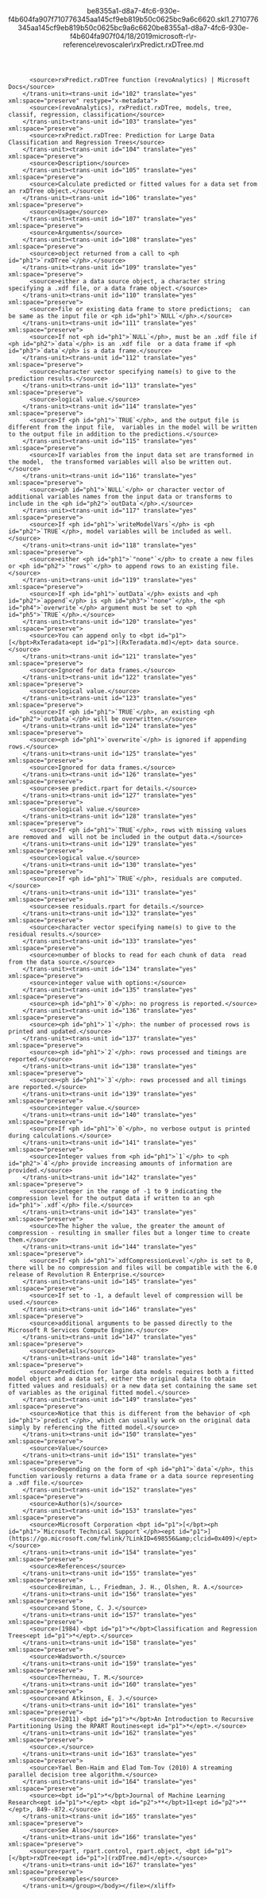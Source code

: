 <?xml version="1.0"?><xliff version="1.2" xmlns="urn:oasis:names:tc:xliff:document:1.2" xmlns:xsi="http://www.w3.org/2001/XMLSchema-instance" xsi:schemaLocation="urn:oasis:names:tc:xliff:document:1.2 xliff-core-1.2-transitional.xsd"><file datatype="xml" original="rxPredict.rxDTree.md" source-language="en-US" target-language="en-US"><header><tool tool-id="mdxliff" tool-name="mdxliff" tool-version="1.0-d1654b2" tool-company="Microsoft" /><xliffext:skl_file_name xmlns:xliffext="urn:microsoft:content:schema:xliffextensions">be8355a1-d8a7-4fc6-930e-f4b604fa907f710776345aa145cf9eb819b50c0625bc9a6c6620.skl</xliffext:skl_file_name><xliffext:version xmlns:xliffext="urn:microsoft:content:schema:xliffextensions">1.2</xliffext:version><xliffext:ms.openlocfilehash xmlns:xliffext="urn:microsoft:content:schema:xliffextensions">710776345aa145cf9eb819b50c0625bc9a6c6620</xliffext:ms.openlocfilehash><xliffext:ms.sourcegitcommit xmlns:xliffext="urn:microsoft:content:schema:xliffextensions">be8355a1-d8a7-4fc6-930e-f4b604fa907f</xliffext:ms.sourcegitcommit><xliffext:ms.lasthandoff xmlns:xliffext="urn:microsoft:content:schema:xliffextensions">04/18/2019</xliffext:ms.lasthandoff><xliffext:ms.openlocfilepath xmlns:xliffext="urn:microsoft:content:schema:xliffextensions">microsoft-r\r-reference\revoscaler\rxPredict.rxDTree.md</xliffext:ms.openlocfilepath></header><body><group id="content" extype="content"><trans-unit id="101" translate="yes" xml:space="preserve" restype="x-metadata">
          <source>rxPredict.rxDTree function (revoAnalytics) | Microsoft Docs</source>
        </trans-unit><trans-unit id="102" translate="yes" xml:space="preserve" restype="x-metadata">
          <source>(revoAnalytics), rxPredict.rxDTree, models, tree, classif, regression, classification</source>
        </trans-unit><trans-unit id="103" translate="yes" xml:space="preserve">
          <source>rxPredict.rxDTree: Prediction for Large Data Classification and Regression Trees</source>
        </trans-unit><trans-unit id="104" translate="yes" xml:space="preserve">
          <source>Description</source>
        </trans-unit><trans-unit id="105" translate="yes" xml:space="preserve">
          <source>Calculate predicted or fitted values for a data set from an rxDTree object.</source>
        </trans-unit><trans-unit id="106" translate="yes" xml:space="preserve">
          <source>Usage</source>
        </trans-unit><trans-unit id="107" translate="yes" xml:space="preserve">
          <source>Arguments</source>
        </trans-unit><trans-unit id="108" translate="yes" xml:space="preserve">
          <source>object returned from a call to <ph id="ph1">`rxDTree`</ph>.</source>
        </trans-unit><trans-unit id="109" translate="yes" xml:space="preserve">
          <source>either a data source object, a character string  specifying a .xdf file, or a data frame object.</source>
        </trans-unit><trans-unit id="110" translate="yes" xml:space="preserve">
          <source>file or existing data frame to store predictions;  can be same as the input file or <ph id="ph1">`NULL`</ph>.</source>
        </trans-unit><trans-unit id="111" translate="yes" xml:space="preserve">
          <source>If not <ph id="ph1">`NULL`</ph>, must be an .xdf file if <ph id="ph2">`data`</ph> is an .xdf file  or a data frame if <ph id="ph3">`data`</ph> is a data frame.</source>
        </trans-unit><trans-unit id="112" translate="yes" xml:space="preserve">
          <source>character vector specifying name(s) to give to the prediction results.</source>
        </trans-unit><trans-unit id="113" translate="yes" xml:space="preserve">
          <source>logical value.</source>
        </trans-unit><trans-unit id="114" translate="yes" xml:space="preserve">
          <source>If <ph id="ph1">`TRUE`</ph>, and the output file is different from the input file,  variables in the model will be written to the output file in addition to the predictions.</source>
        </trans-unit><trans-unit id="115" translate="yes" xml:space="preserve">
          <source>If variables from the input data set are transformed in the model,  the transformed variables will also be written out.</source>
        </trans-unit><trans-unit id="116" translate="yes" xml:space="preserve">
          <source><ph id="ph1">`NULL`</ph> or character vector of additional variables names from the input data or transforms to include in the <ph id="ph2">`outData`</ph>.</source>
        </trans-unit><trans-unit id="117" translate="yes" xml:space="preserve">
          <source>If <ph id="ph1">`writeModelVars`</ph> is <ph id="ph2">`TRUE`</ph>, model variables will be included as well.</source>
        </trans-unit><trans-unit id="118" translate="yes" xml:space="preserve">
          <source>either <ph id="ph1">`"none"`</ph> to create a new files or <ph id="ph2">`"rows"`</ph> to append rows to an existing file.</source>
        </trans-unit><trans-unit id="119" translate="yes" xml:space="preserve">
          <source>If <ph id="ph1">`outData`</ph> exists and <ph id="ph2">`append`</ph> is <ph id="ph3">`"none"`</ph>, the <ph id="ph4">`overwrite`</ph> argument must be set to <ph id="ph5">`TRUE`</ph>.</source>
        </trans-unit><trans-unit id="120" translate="yes" xml:space="preserve">
          <source>You can append only to <bpt id="p1">[</bpt>RxTeradata<ept id="p1">](RxTeradata.md)</ept> data source.</source>
        </trans-unit><trans-unit id="121" translate="yes" xml:space="preserve">
          <source>Ignored for data frames.</source>
        </trans-unit><trans-unit id="122" translate="yes" xml:space="preserve">
          <source>logical value.</source>
        </trans-unit><trans-unit id="123" translate="yes" xml:space="preserve">
          <source>If <ph id="ph1">`TRUE`</ph>, an existing <ph id="ph2">`outData`</ph> will be overwritten.</source>
        </trans-unit><trans-unit id="124" translate="yes" xml:space="preserve">
          <source><ph id="ph1">`overwrite`</ph> is ignored if appending rows.</source>
        </trans-unit><trans-unit id="125" translate="yes" xml:space="preserve">
          <source>Ignored for data frames.</source>
        </trans-unit><trans-unit id="126" translate="yes" xml:space="preserve">
          <source>see predict.rpart for details.</source>
        </trans-unit><trans-unit id="127" translate="yes" xml:space="preserve">
          <source>logical value.</source>
        </trans-unit><trans-unit id="128" translate="yes" xml:space="preserve">
          <source>If <ph id="ph1">`TRUE`</ph>, rows with missing values are removed and  will not be included in the output data.</source>
        </trans-unit><trans-unit id="129" translate="yes" xml:space="preserve">
          <source>logical value.</source>
        </trans-unit><trans-unit id="130" translate="yes" xml:space="preserve">
          <source>If <ph id="ph1">`TRUE`</ph>, residuals are computed.</source>
        </trans-unit><trans-unit id="131" translate="yes" xml:space="preserve">
          <source>see residuals.rpart for details.</source>
        </trans-unit><trans-unit id="132" translate="yes" xml:space="preserve">
          <source>character vector specifying name(s) to give to the residual results.</source>
        </trans-unit><trans-unit id="133" translate="yes" xml:space="preserve">
          <source>number of blocks to read for each chunk of data  read from the data source.</source>
        </trans-unit><trans-unit id="134" translate="yes" xml:space="preserve">
          <source>integer value with options:</source>
        </trans-unit><trans-unit id="135" translate="yes" xml:space="preserve">
          <source><ph id="ph1">`0`</ph>: no progress is reported.</source>
        </trans-unit><trans-unit id="136" translate="yes" xml:space="preserve">
          <source><ph id="ph1">`1`</ph>: the number of processed rows is printed and updated.</source>
        </trans-unit><trans-unit id="137" translate="yes" xml:space="preserve">
          <source><ph id="ph1">`2`</ph>: rows processed and timings are reported.</source>
        </trans-unit><trans-unit id="138" translate="yes" xml:space="preserve">
          <source><ph id="ph1">`3`</ph>: rows processed and all timings are reported.</source>
        </trans-unit><trans-unit id="139" translate="yes" xml:space="preserve">
          <source>integer value.</source>
        </trans-unit><trans-unit id="140" translate="yes" xml:space="preserve">
          <source>If <ph id="ph1">`0`</ph>, no verbose output is printed during calculations.</source>
        </trans-unit><trans-unit id="141" translate="yes" xml:space="preserve">
          <source>Integer values from <ph id="ph1">`1`</ph> to <ph id="ph2">`4`</ph> provide increasing amounts of information are provided.</source>
        </trans-unit><trans-unit id="142" translate="yes" xml:space="preserve">
          <source>integer in the range of -1 to 9 indicating the compression level for the output data if written to an <ph id="ph1">`.xdf`</ph> file.</source>
        </trans-unit><trans-unit id="143" translate="yes" xml:space="preserve">
          <source>The higher the value, the greater the amount of compression - resulting in smaller files but a longer time to create them.</source>
        </trans-unit><trans-unit id="144" translate="yes" xml:space="preserve">
          <source>If <ph id="ph1">`xdfCompressionLevel`</ph> is set to 0, there will be no compression and files will be compatible with the 6.0 release of Revolution R Enterprise.</source>
        </trans-unit><trans-unit id="145" translate="yes" xml:space="preserve">
          <source>If set to -1, a default level of compression will be used.</source>
        </trans-unit><trans-unit id="146" translate="yes" xml:space="preserve">
          <source>additional arguments to be passed directly to the Microsoft R Services Compute Engine.</source>
        </trans-unit><trans-unit id="147" translate="yes" xml:space="preserve">
          <source>Details</source>
        </trans-unit><trans-unit id="148" translate="yes" xml:space="preserve">
          <source>Prediction for large data models requires both a fitted model object and a data set, either the original data (to obtain fitted values and residuals) or a new data set containing the same set of variables as the original fitted model.</source>
        </trans-unit><trans-unit id="149" translate="yes" xml:space="preserve">
          <source>Notice that this is different from the behavior of <ph id="ph1">`predict`</ph>, which can usually work on the original data simply by referencing the fitted model.</source>
        </trans-unit><trans-unit id="150" translate="yes" xml:space="preserve">
          <source>Value</source>
        </trans-unit><trans-unit id="151" translate="yes" xml:space="preserve">
          <source>Depending on the form of <ph id="ph1">`data`</ph>, this function variously returns a data frame or a data source representing a .xdf file.</source>
        </trans-unit><trans-unit id="152" translate="yes" xml:space="preserve">
          <source>Author(s)</source>
        </trans-unit><trans-unit id="153" translate="yes" xml:space="preserve">
          <source>Microsoft Corporation <bpt id="p1">[</bpt><ph id="ph1">`Microsoft Technical Support`</ph><ept id="p1">](https://go.microsoft.com/fwlink/?LinkID=698556&amp;clcid=0x409)</ept></source>
        </trans-unit><trans-unit id="154" translate="yes" xml:space="preserve">
          <source>References</source>
        </trans-unit><trans-unit id="155" translate="yes" xml:space="preserve">
          <source>Breiman, L., Friedman, J. H., Olshen, R. A.</source>
        </trans-unit><trans-unit id="156" translate="yes" xml:space="preserve">
          <source>and Stone, C. J.</source>
        </trans-unit><trans-unit id="157" translate="yes" xml:space="preserve">
          <source>(1984) <bpt id="p1">*</bpt>Classification and Regression Trees<ept id="p1">*</ept>.</source>
        </trans-unit><trans-unit id="158" translate="yes" xml:space="preserve">
          <source>Wadsworth.</source>
        </trans-unit><trans-unit id="159" translate="yes" xml:space="preserve">
          <source>Therneau, T. M.</source>
        </trans-unit><trans-unit id="160" translate="yes" xml:space="preserve">
          <source>and Atkinson, E. J.</source>
        </trans-unit><trans-unit id="161" translate="yes" xml:space="preserve">
          <source>(2011) <bpt id="p1">*</bpt>An Introduction to Recursive Partitioning Using the RPART Routines<ept id="p1">*</ept>.</source>
        </trans-unit><trans-unit id="162" translate="yes" xml:space="preserve">
          <source>.</source>
        </trans-unit><trans-unit id="163" translate="yes" xml:space="preserve">
          <source>Yael Ben-Haim and Elad Tom-Tov (2010) A streaming parallel decision tree algorithm.</source>
        </trans-unit><trans-unit id="164" translate="yes" xml:space="preserve">
          <source><bpt id="p1">*</bpt>Journal of Machine Learning Research<ept id="p1">*</ept> <bpt id="p2">**</bpt>11<ept id="p2">**</ept>, 849--872.</source>
        </trans-unit><trans-unit id="165" translate="yes" xml:space="preserve">
          <source>See Also</source>
        </trans-unit><trans-unit id="166" translate="yes" xml:space="preserve">
          <source>rpart, rpart.control, rpart.object, <bpt id="p1">[</bpt>rxDTree<ept id="p1">](rxDTree.md)</ept>.</source>
        </trans-unit><trans-unit id="167" translate="yes" xml:space="preserve">
          <source>Examples</source>
        </trans-unit></group></body></file></xliff>